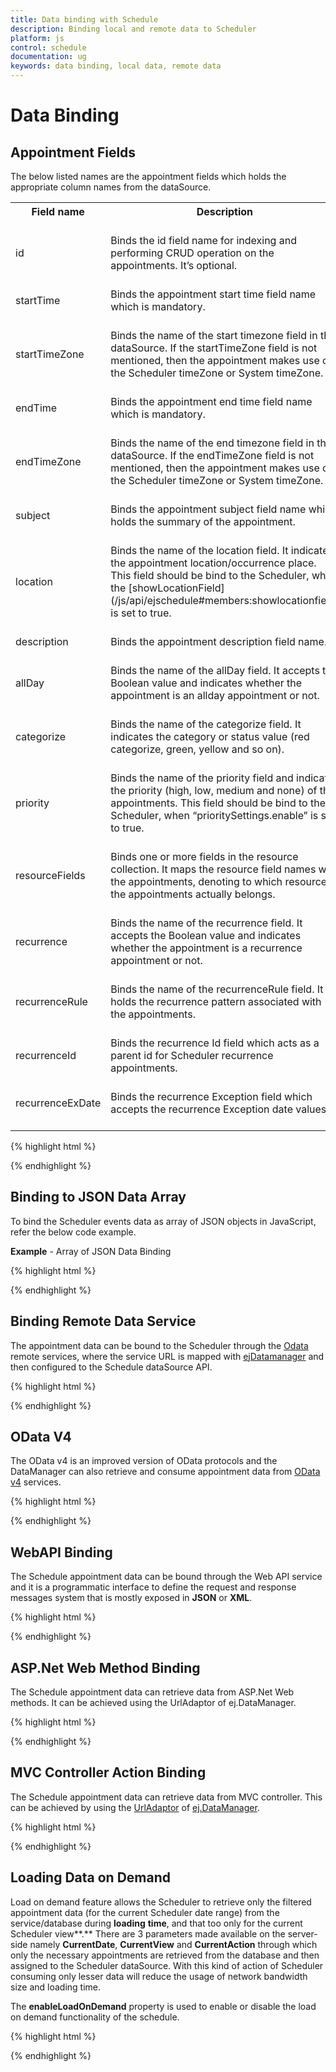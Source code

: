 ```yaml
---
title: Data binding with Schedule	
description: Binding local and remote data to Scheduler
platform: js
control: schedule
documentation: ug
keywords: data binding, local data, remote data 
---
```

# Data Binding

## Appointment Fields

The below listed names are the appointment fields which holds the appropriate column names from the dataSource.

<table>
<tr>
<th>
Field name<br/><br/></th><th>
Description<br/><br/></th></tr>
<tr>
<td>
id<br/><br/></td><td>
Binds the id field name for indexing and performing CRUD operation on the appointments. It’s optional.<br/><br/></td></tr>
<tr>
<td>
startTime<br/><br/></td><td>
Binds the appointment start time field name which is mandatory.<br/><br/></td></tr>
<tr>
<td>
startTimeZone<br/><br/></td><td>
Binds the name of the start timezone field in the dataSource. If the startTimeZone field is not mentioned, then the appointment makes use of the Scheduler timeZone or System timeZone.<br/><br/></td></tr>
<tr>
<td>
endTime<br/><br/></td><td>
Binds the appointment end time field name which is mandatory.<br/><br/></td></tr>
<tr>
<td>
endTimeZone<br/><br/></td><td>
Binds the name of the end timezone field in the dataSource. If the endTimeZone field is not mentioned, then the appointment makes use of the Scheduler timeZone or System timeZone.<br/><br/></td></tr>
<tr>
<td>
subject<br/><br/></td><td>
Binds the appointment subject field name which holds the summary of the appointment. <br/><br/></td></tr>
<tr>
<td>
location<br/><br/></td><td>
Binds the name of the location field. It indicates the appointment location/occurrence place. This field should be bind to the Scheduler, when the [showLocationField](/js/api/ejschedule#members:showlocationfield) is set to true.<br/><br/></td></tr>
<tr>
<td>
description<br/><br/></td><td>
Binds the appointment description field name.<br/><br/></td></tr>
<tr>
<td>
allDay<br/><br/></td><td>
Binds the name of the allDay field. It accepts the Boolean value and indicates whether the appointment is an allday appointment or not.<br/><br/></td></tr>
<tr>
<td>
categorize<br/><br/></td><td>
Binds the name of the categorize field. It indicates the category or status value (red categorize, green, yellow and so on). <br/><br/></td></tr>
<tr>
<td>
priority<br/><br/></td><td>
Binds the name of the priority field and indicates the priority (high, low, medium and none) of the appointments. This field should be bind to the Scheduler, when “prioritySettings.enable” is set to true.<br/><br/></td></tr>
<tr>
<td>
resourceFields<br/><br/></td><td>
Binds one or more fields in the resource collection. It maps the resource field names with the appointments, denoting to which resource the appointments actually belongs.<br/><br/></td></tr>
<tr>
<td>
recurrence<br/><br/></td><td>
Binds the name of the recurrence field. It accepts the Boolean value and indicates whether the appointment is a recurrence appointment or not.<br/><br/></td></tr>
<tr>
<td>
recurrenceRule<br/><br/></td><td>
Binds the name of the recurrenceRule field. It holds the recurrence pattern associated with the appointments.<br/><br/></td></tr>
<tr>
<td>
recurrenceId<br/><br/></td><td>
Binds the recurrence Id field which acts as a parent id for Scheduler recurrence appointments.<br/><br/></td></tr>
<tr>
<td>
recurrenceExDate<br/><br/></td><td>
Binds the recurrence Exception field which accepts the recurrence Exception date values.<br/><br/></td></tr>
</table>
{% highlight html %}
<!-- HTML element will initialize as a ejSchedule -->

<div id="schedule"></div>

<script>

$(function () {

$("#schedule").ejSchedule({

currentDate: new Date(2015, 11, 7),

showLocationField: true,

categorizeSettings: { enable: true },

prioritySettings: { enable: true },

group: { resources: [ "Owners"] },

resources: [{

field: "ownerId",

title: "Owner",

name: "Owners",

resourceSettings: { dataSource: [

{ text: "Nancy", id: 1, color: "#f8a398" },

{ text: "Steven", id: 3, color: "#56ca85" },

{ text: "Michael", id: 5, color: "#51a0ed" }],

text: "text", id: "id", color: "color"

}

}],

appointmentSettings: {

resourceFields: "ownerId",

dataSource: [{

Id: 1,

Subject: "Music Class",

StartTime: new Date("2015/11/7 06:00 AM"),

StartTimeZone: "UTC +05:30",

EndTime: new Date("2015/11/7 07:00 AM"),

EndTimeZone: "UTC +05:30",

Description: "Never Giveup on Obstacles",

location: "US",

AllDay: false,

Recurrence: true,

RecurrenceRule: "FREQ=WEEKLY;BYDAY=MO,TU;INTERVAL=1;COUNT=15",

Categorize: "1",

Priority: "medium",

ownerId: 3,

RecurrenceId: 1,

RecurrenceExDate: null

}]

}

});

});

</script>



{% endhighlight %}

## Binding to JSON Data Array

To bind the Scheduler events data as array of JSON objects in JavaScript, refer the below code example.

**Example** - Array of JSON Data Binding

{% highlight html %}
<!-- HTML element will initialize as a ejSchedule -->

<div id="schedule"></div>

<script>

$("#schedule").ejSchedule({

currentDate: new Date(2015, 11, 7),

appointmentSettings: {

//Array of JSON data configure in dataSource

dataSource: [

{

Id: 1,

Subject: "Music Class",

StartTime: new Date("2015/11/7 06:00 AM"),

EndTime: new Date("2015/11/7 07:00 AM")

},

{

Id: 2,

Subject: "School",

StartTime: new Date("2015/11/7 9:00 AM"),

EndTime: new Date("2015/11/7 02:30 PM")

}]

}

});

</script>



{% endhighlight %}

## Binding Remote Data Service

The appointment data can be bound to the Scheduler through the [Odata](http://www.odata.org) remote services, where the service URL is mapped with [ejDatamanager](/js/datamanager/overview) and then configured to the Schedule dataSource API.

{% highlight html %}
<!-- HTML element will initialize as a ejSchedule -->

<div id="schedule"></div>

<script>

$(function () {

var dataManager = ej.DataManager({

// referring data from remote service (url binding)

url: "http://mvc.syncfusion.com/OdataServices/Northwnd.svc/"

});

// query to fetch the records from the specified table “Events”

var queryEvent = ej.Query().from("Events").take(10);

$("#schedule").ejSchedule({

currentDate: new Date(2014, 4, 5),

appointmentSettings: {

// Configure the dataSource with dataManager object

dataSource: dataManager,

query: queryEvent

}

});

});

</script>



{% endhighlight %}

## OData V4

The OData v4 is an improved version of OData protocols and the DataManager can also retrieve and consume appointment data from [OData v4](http://www.odata.org/documentation) services. 

{% highlight html %}
<!-- HTML element will initialize as a ejSchedule -->

<div id="schedule"></div>

<script>

$(function () {

// get the appointments data from OData v4 service

var dataManager = ej.DataManager({

//OData v4 service 

url: "http://services.odata.org/V4/Northwind/Northwind.svc/Orders/",

adaptor: new ej.ODataV4Adaptor()

});

$("#schedule").ejSchedule({

currentDate: new Date(1997, 2, 23),

appointmentSettings: {

// Configure the dataSource with dataManager object

dataSource: dataManager,

subject: "ShipName",

startTime: "OrderDate",

endTime: "RequiredDate",

description: "ShipAddress"

}

});

});

</script>



{% endhighlight %}

## WebAPI Binding

The Schedule appointment data can be bound through the Web API service and it is a programmatic interface to define the request and response messages system that is mostly exposed in **JSON** or **XML**.

{% highlight html %}
<!-- HTML element will initialize as a ejSchedule -->

<div id="schedule"></div>

<script>

$(function () {

var dataManager = ej.DataManager({

// get the required appointments from Web API service

url: "http://mvc.syncfusion.com/OdataServices/api/ScheduleData/",

// enable cross domain

crossDomain: true

});

$("#schedule").ejSchedule({

currentDate: new Date(2014, 4, 5),

appointmentSettings: {

// Configure the dataSource with dataManager object

dataSource: dataManager

}

});

});

</script>



{% endhighlight %}

## ASP.Net Web Method Binding

The Schedule appointment data can retrieve data from ASP.Net Web methods. It can be achieved using the UrlAdaptor of ej.DataManager.

{% highlight html %}
<!-- HTML element will initialize as a ejSchedule -->

<div id="schedule"></div>

<script>

$(function () {

// get the appointments data from Web method

var dataManager = ej.DataManager({

url: "WebService1.asmx/GetDatas",  // This will trigger to bind the appointments data to schedule control

batchUrl: "WebService1.asmx/Crud", // This will trigger while saving the appointment through detail window

insertUrl: "WebService1.asmx/add",  // This will trigger while saving the appointment through quick window

updateUrl: "WebService1.asmx/update", //This will trigger while saving the resize or drag and drop the appointment 

removeUrl: "WebService1.asmx/remove", // This will trigger to delete the single appointment

adaptor: new ej.WebMethodAdaptor()

});

$("#schedule").ejSchedule({

currentDate: new Date(2014, 4, 5),

appointmentSettings: {

// Configure the dataSource with dataManager object

dataSource: dataManager

}

});

});

</script>



{% endhighlight %}

## MVC Controller Action Binding

The Schedule appointment data can retrieve data from MVC controller. This can be achieved by using the [UrlAdaptor](/js/datamanager/data-adaptors#url-adaptor) of [ej.DataManager](/js/datamanager/overview).

{% highlight html %}
<!-- HTML element will initialize as a ejSchedule -->

<div id="schedule"></div>

<script>

$(function () {

// get the appointments data from Web method

var dataManager = ej.DataManager({

url: "Home/GetData",  // This will trigger to bind the appointments data to schedule control

batchUrl: "Home/Crud", // This will trigger while saving the appointment through detail window

insertUrl: "Home/add",  // This will trigger while saving the appointment through quick window

updateUrl: "Home/update", //This will trigger while saving the resize or drag and drop the appointment 

removeUrl: "Home/remove", // This will trigger to delete the single appointment

adaptor: new ej.UrlAdaptor()

});

$("#schedule").ejSchedule({

currentDate: new Date(2014, 4, 5),

appointmentSettings: {

// Configure the dataSource with dataManager object

dataSource: dataManager

}

});

});

</script>



{% endhighlight %}

## Loading Data on Demand

Load on demand feature allows the Scheduler to retrieve only the filtered appointment data (for the current Scheduler date range) from the service/database during **loading** **time**, and that too only for the current Scheduler view**.** There are 3 parameters made available on the server-side namely **CurrentDate**, **CurrentView** and **CurrentAction** through which only the necessary appointments are retrieved from the database and then assigned to the Scheduler dataSource. With this kind of action of Scheduler consuming only lesser data will reduce the usage of network bandwidth size and loading time. 

The **enableLoadOnDemand** property is used to enable or disable the load on demand functionality of the schedule.

{% highlight html %}
<!-- HTML element will initialize as a ejSchedule -->

<div id="schedule"></div>

<script>

$(function () {

var dataManager = ej.DataManager({

// get the required appointments from service

url: "http://mvc.syncfusion.com/OdataServices/api/ScheduleData/",

crossDomain: true

});

$("#schedule").ejSchedule({

// Enable Load on demand

enableLoadOnDemand: true,

currentDate: new Date(2014, 4, 5),

appointmentSettings: {

// Configure the dataSource with dataManager object

dataSource: dataManager,

}

});

});

</script>



{% endhighlight %}

